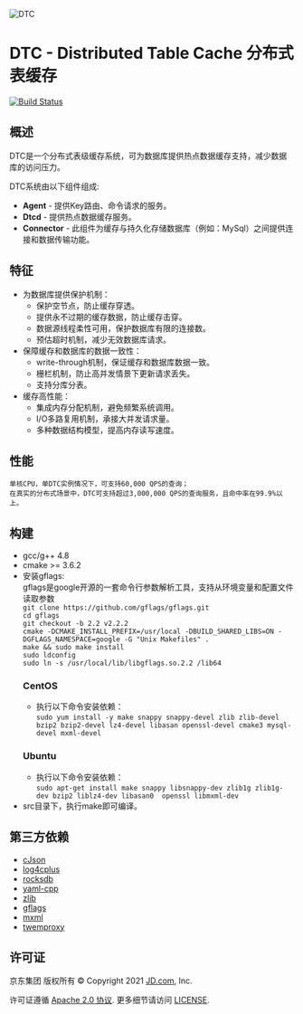 ![DTC](http://storage.360buyimg.com/bq-install/release/dtc_logo.png)
# DTC - Distributed Table Cache 分布式表缓存
[![Build Status](https://app.travis-ci.com/DTC8/DTC.svg?branch=master)](https://app.travis-ci.com/github/DTC8/DTC)

## 概述
DTC是一个分布式表级缓存系统，可为数据库提供热点数据缓存支持，减少数据库的访问压力。

DTC系统由以下组件组成:
* **Agent** - 提供Key路由、命令请求的服务。
* **Dtcd** - 提供热点数据缓存服务。
* **Connector** - 此组件为缓存与持久化存储数据库（例如：MySql）之间提供连接和数据传输功能。

## 特征
* 为数据库提供保护机制：
  - 保护空节点，防止缓存穿透。
  - 提供永不过期的缓存数据，防止缓存击穿。
  - 数据源线程柔性可用，保护数据库有限的连接数。
  - 预估超时机制，减少无效数据库请求。
* 保障缓存和数据库的数据一致性：
  - write-through机制，保证缓存和数据库数据一致。
  - 栅栏机制，防止高并发情景下更新请求丢失。
  - 支持分库分表。
* 缓存高性能：
  - 集成内存分配机制，避免频繁系统调用。
  - I/O多路复用机制，承接大并发请求量。
  - 多种数据结构模型，提高内存读写速度。

## 性能
    单核CPU，单DTC实例情况下，可支持60,000 QPS的查询；
    在真实的分布式场景中，DTC可支持超过3,000,000 QPS的查询服务，且命中率在99.9%以上。

## 构建
* gcc/g++ 4.8
* cmake >= 3.6.2
* 安装gflags:<br />
    gflags是google开源的一套命令行参数解析工具，支持从环境变量和配置文件读取参数<br />
    `git clone https://github.com/gflags/gflags.git`<br />
    `cd gflags`<br />
    `git checkout -b 2.2 v2.2.2`<br />
    `cmake -DCMAKE_INSTALL_PREFIX=/usr/local -DBUILD_SHARED_LIBS=ON -DGFLAGS_NAMESPACE=google -G "Unix Makefiles" .`<br />
    `make && sudo make install`<br />
    `sudo ldconfig  `<br />
    `sudo ln -s /usr/local/lib/libgflags.so.2.2 /lib64`<br />
    ### CentOS
    - 执行以下命令安装依赖：<br />
    `sudo yum install -y make snappy snappy-devel zlib zlib-devel bzip2 bzip2-devel lz4-devel libasan openssl-devel cmake3 mysql-devel mxml-devel`<br />
    ### Ubuntu
    - 执行以下命令安装依赖：<br />
    `sudo apt-get install make snappy libsnappy-dev zlib1g zlib1g-dev bzip2 liblz4-dev libasan0  openssl libmxml-dev`<br />
* src目录下，执行make即可编译。

## 第三方依赖
* [cJson](https://github.com/DaveGamble/cJSON)
* [log4cplus](https://github.com/log4cplus/log4cplus)
* [rocksdb](https://github.com/facebook/rocksdb)
* [yaml-cpp](https://github.com/jbeder/yaml-cpp)
* [zlib](https://zlib.net/)
* [gflags](https://github.com/gflags/gflags)
* [mxml](https://www.msweet.org/mxml/)
* [twemproxy](https://github.com/twitter/twemproxy)

## 许可证

京东集团 版权所有 © Copyright 2021 [JD.com](https://www.jd.com), Inc.


许可证遵循 [Apache 2.0 协议](http://www.apache.org/licenses/LICENSE-2.0). 更多细节请访问 [LICENSE](https://gitee.com/jd-platform-opensource/dtc/blob/master/LICENSE).